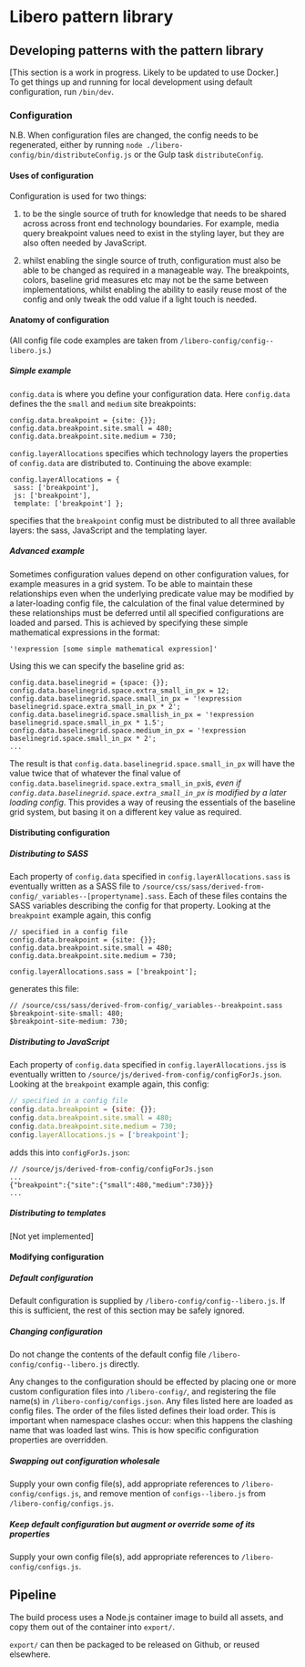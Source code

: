 
Libero pattern library  
======================  
  
## Developing patterns with the pattern library  
[This section is a work in progress. Likely to be updated to use Docker.]   
To get things up and running for local development using default configuration, run `/bin/dev`.  
  
### Configuration
N.B. When configuration files are changed, the config needs to be regenerated, either by running `node ./libero-config/bin/distributeConfig.js` or the Gulp task `distributeConfig`.  
  
#### Uses of configuration  
Configuration is used for two things:  
  
1. to be the single source of truth for knowledge that needs to be shared across across front end technology boundaries. For example, media query breakpoint values need to exist in the styling layer, but they are also often needed by JavaScript.  
  
1. whilst enabling the single source of truth, configuration must also be able to be changed as required in a manageable way. The breakpoints, colors, baseline grid measures etc may not be the same between implementations, whilst enabling the ability to easily reuse most of the config and only tweak the odd value if a light touch is needed.  
  
#### Anatomy of configuration  
(All config file code examples are taken from `/libero-config/config--libero.js`.)  

##### Simple example
`config.data` is where you define your configuration data.
Here `config.data` defines the the `small` and `medium` site breakpoints:  
  
```  
config.data.breakpoint = {site: {}};  
config.data.breakpoint.site.small = 480;  
config.data.breakpoint.site.medium = 730;  
```  
   
`config.layerAllocations` specifies which technology layers the properties of `config.data` are distributed to. Continuing the above example:  
```  
config.layerAllocations = {  
 sass: ['breakpoint'],
 js: ['breakpoint'],
 template: ['breakpoint'] };
 ```  
specifies that the `breakpoint` config must be distributed to all three available layers: the sass, JavaScript and the templating layer.  

##### Advanced example
Sometimes configuration values depend on other configuration values, for example measures in a grid system. To be able to maintain these relationships even when the underlying predicate value may be modified by a later-loading config file, the calculation of the final value determined by these relationships must be deferred until all specified configurations are loaded and parsed. This is achieved by specifying these simple mathematical expressions in the format:
```
'!expression [some simple mathematical expression]'
```
Using this we can specify the baseline grid as:
```
config.data.baselinegrid = {space: {}};  
config.data.baselinegrid.space.extra_small_in_px = 12;  
config.data.baselinegrid.space.small_in_px = '!expression baselinegrid.space.extra_small_in_px * 2';  
config.data.baselinegrid.space.smallish_in_px = '!expression baselinegrid.space.small_in_px * 1.5';  
config.data.baselinegrid.space.medium_in_px = '!expression baselinegrid.space.small_in_px * 2';
...
```
The result is that `config.data.baselinegrid.space.small_in_px` will have the value twice that of whatever the final value of `config.data.baselinegrid.space.extra_small_in_px`is, *even if `config.data.baselinegrid.space.extra_small_in_px` is modified by a later loading config*. This provides a way of reusing the essentials of the baseline grid system, but basing it on a different key value as required.

#### Distributing configuration  
##### Distributing to SASS  
Each property of `config.data` specified in `config.layerAllocations.sass` is eventually written as a SASS file to  `/source/css/sass/derived-from-config/_variables--[propertyname].sass`. Each of these files contains the SASS variables describing the config for that property. Looking at the `breakpoint` example again, this config  
  
```  
// specified in a config file  
config.data.breakpoint = {site: {}};  
config.data.breakpoint.site.small = 480;  
config.data.breakpoint.site.medium = 730;  
  
config.layerAllocations.sass = ['breakpoint'];  
```  
  
generates this file:  
```  
// /source/css/sass/derived-from-config/_variables--breakpoint.sass  
$breakpoint-site-small: 480;  
$breakpoint-site-medium: 730;  
```   
##### Distributing to JavaScript  
Each property of `config.data` specified in `config.layerAllocations.jss` is eventually written to `/source/js/derived-from-config/configForJs.json`.  Looking at the `breakpoint` example again, this config:    
  
```js  
// specified in a config file  
config.data.breakpoint = {site: {}};  
config.data.breakpoint.site.small = 480;
config.data.breakpoint.site.medium = 730;  
config.layerAllocations.js = ['breakpoint'];
```  
  
adds this into `configForJs.json`:  
```  
// /source/js/derived-from-config/configForJs.json  
...  
{"breakpoint":{"site":{"small":480,"medium":730}}}  
...  
```  
  ##### Distributing to templates
  [Not yet implemented]
  
#### Modifying configuration
##### Default configuration  
Default configuration is supplied by `/libero-config/config--libero.js`. If this is sufficient, the rest of this section may be safely ignored.  
  
##### Changing configuration  
Do not change the contents of the default config file `/libero-config/config--libero.js` directly.  
  
Any changes to the configuration should be effected by placing one or more custom configuration files into `/libero-config/`, and registering the file name(s) in `/libero-config/configs.json`. Any files listed here are loaded as config files. The order of the files listed  defines their load order. This is important when namespace clashes occur: when this happens the clashing name that was loaded last wins. This is how specific configuration properties are overridden.  
  
##### Swapping out configuration wholesale  
Supply your own config file(s), add appropriate references to `/libero-config/configs.js`, and remove mention of `configs--libero.js` from `/libero-config/configs.js`.   
  
##### Keep default configuration but augment or override some of its properties  
Supply your own config file(s), add appropriate references to `/libero-config/configs.js`.

## Pipeline  
  
The build process uses a Node.js container image to build all assets, and copy them out of the container into `export/`.  
  
`export/` can then be packaged to be released on Github, or reused elsewhere.
